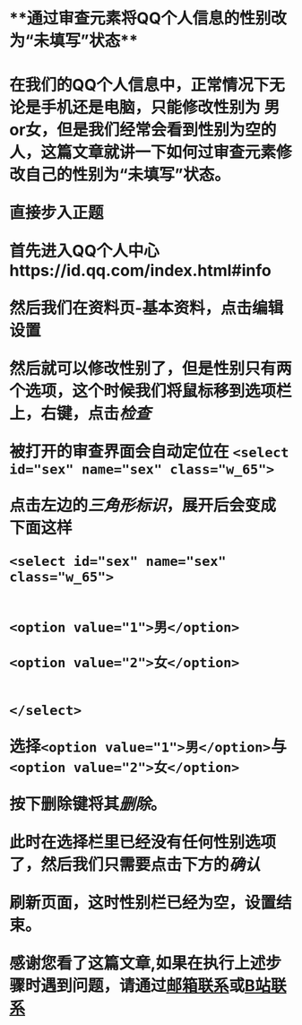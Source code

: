 <h1>**通过审查元素将QQ个人信息的性别改为“未填写”状态**<h1>

在我们的QQ个人信息中，正常情况下无论是手机还是电脑，只能修改性别为 男or女，但是我们经常会看到性别为空的人，这篇文章就讲一下如何过审查元素修改自己的性别为“未填写”状态。


**直接步入正题**

首先进入QQ个人中心https://id.qq.com/index.html#info

然后我们在资料页-基本资料，点击编辑设置

然后就可以修改性别了，但是性别只有两个选项，这个时候我们将鼠标移到选项栏上，右键，点击*检查*

被打开的审查界面会自动定位在
`<select id="sex" name="sex" class="w_65">`

点击左边的*三角形标识*，展开后会变成下面这样

    <select id="sex" name="sex" class="w_65">
    
                                    	<option value="1">男</option>                                   	
                                        <option value="2">女</option>
                                        
                                    </select>

选择`<option value="1">男</option>`与`<option value="2">女</option>`

按下删除键将其*删除*。

此时在选择栏里已经没有任何性别选项了，然后我们只需要点击下方的*确认*

刷新页面，这时性别栏已经为空，设置结束。

感谢您看了这篇文章,如果在执行上述步骤时遇到问题，请通过[邮箱联系][2]或[B站联系][3]


  [2]: mailto:i@awsl.tv
  [3]: https://space.bilibili.com/64719640
